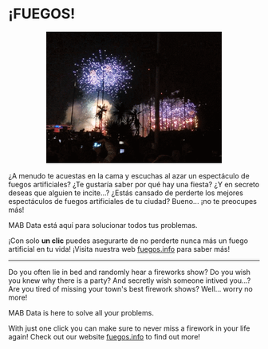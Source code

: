 # ¡FUEGOS!


<p align="center">
<img src=images/vlc.GIF  width="352" height="264" >
</p>

¿A menudo te acuestas en la cama y escuchas al azar un espectáculo de fuegos artificiales? ¿Te gustaría saber por qué hay una fiesta? ¿Y en secreto deseas que alguien te incite...? ¿Estás cansado de perderte los mejores espectáculos de fuegos artificiales de tu ciudad? Bueno... ¡no te preocupes más!

MAB Data está aquí para solucionar todos tus problemas.

¡Con solo **un clic** puedes asegurarte de no perderte nunca más un fuego artificial en tu vida! ¡Visita nuestra web [fuegos.info](fuegos.info) para saber más!

-----


Do you often lie in bed and randomly hear a fireworks show? Do you wish you knew why there is a party? And secretly wish someone intived you...? Are you tired of missing your town's best firework shows? Well... worry no more!

MAB Data is here to solve all your problems.

With just one click you can make sure to never miss a firework in your life again! Check out our website [fuegos.info](fuegos.info) to find out more!

